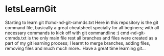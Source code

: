 # letsLearnGit
Starting to learn git
#cmd-nd-git-cmmds.txt
Here in this repository is the git command file, basically a great cheatsheet specially for all beginers; with all necessary commands to kick off with git commandline :)
cmd-nd-git-cmmds.txt is the only main file rest all branches and files were created as a part of my git learning process; I learnt to merge branches, adding files, removing files and much much more..
Have a great time learning git...
